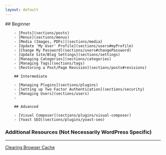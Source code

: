 ```yaml
---
layout: default
---
```


<div class="section" markdown="1">
        ## Beginner

        - [Posts](sections/posts)
        - [Menus](sections/menus)
        - [Media (Images, PDFs)](sections/media)
        - [Update 'My User' Profile](sections/users#myProfile)
        - [Change My Password](sections/users#changePassword)
        - [Update Site/Blog Settings](sections/settings)
        - [Managing Categories](sections/categories)
        - [Managing Tags](sections/tags)
        - [Restoring a Post/Page Revision](sections/posts#revisions)

        ## Intermediate

        - [Managing Plugins](sections/plugins)
        - [Setting up Two Factor Authentication](sections/security)
        - [Managing Users](sections/users)
        - 

        ## Advanced

        - [Visual Composer](sections/plugins/visual-composer)
        - [Yoast SEO](sections/plugins/yoast-seo)
</div>

<div class="section" markdown="1">

### Additional Resources (Not Necessarily WordPress Specific)

* * *
 
[Clearing Browser Cache](https://blog.hubspot.com/marketing/clear-cache-cookies-history)

</div>
